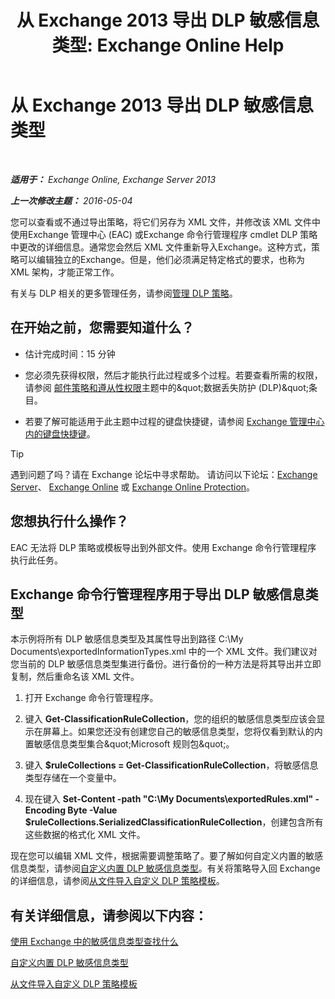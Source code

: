 ﻿---
title: '从 Exchange 2013 导出 DLP 敏感信息类型: Exchange Online Help'
TOCTitle: 从 Exchange 导出 DLP 敏感信息类型
ms:assetid: 8f02fbc2-dd1c-4276-be1a-517a43fe39b2
ms:mtpsurl: https://technet.microsoft.com/zh-cn/library/Dn479225(v=EXCHG.150)
ms:contentKeyID: 59636400
ms.date: 05/23/2018
mtps_version: v=EXCHG.150
ms.translationtype: MT
---

# 从 Exchange 2013 导出 DLP 敏感信息类型

 

_**适用于：** Exchange Online, Exchange Server 2013_

_**上一次修改主题：** 2016-05-04_

您可以查看或不通过导出策略，将它们另存为 XML 文件，并修改该 XML 文件中使用Exchange 管理中心 (EAC) 或Exchange 命令行管理程序 cmdlet DLP 策略中更改的详细信息。通常您会然后 XML 文件重新导入Exchange。这种方式，策略可以编辑独立的Exchange。但是，他们必须满足特定格式的要求，也称为 XML 架构，才能正常工作。

有关与 DLP 相关的更多管理任务，请参阅[管理 DLP 策略](manage-dlp-policies-exchange-2013-help.md)。

## 在开始之前，您需要知道什么？

  - 估计完成时间：15 分钟

  - 您必须先获得权限，然后才能执行此过程或多个过程。若要查看所需的权限，请参阅 [邮件策略和遵从性权限](messaging-policy-and-compliance-permissions-exchange-2013-help.md)主题中的\&quot;数据丢失防护 (DLP)\&quot;条目。

  - 若要了解可能适用于此主题中过程的键盘快捷键，请参阅 [Exchange 管理中心内的键盘快捷键](keyboard-shortcuts-in-the-exchange-admin-center-exchange-online-protection-help.md)。

> [!TIP]  
> 遇到问题了吗？请在 Exchange 论坛中寻求帮助。 请访问以下论坛：<a href="https://go.microsoft.com/fwlink/p/?linkid=60612">Exchange Server</a>、 <a href="https://go.microsoft.com/fwlink/p/?linkid=267542">Exchange Online</a> 或 <a href="https://go.microsoft.com/fwlink/p/?linkid=285351">Exchange Online Protection</a>。


## 您想执行什么操作？

EAC 无法将 DLP 策略或模板导出到外部文件。使用 Exchange 命令行管理程序 执行此任务。

## Exchange 命令行管理程序用于导出 DLP 敏感信息类型

本示例将所有 DLP 敏感信息类型及其属性导出到路径 C:\\My Documents\\exportedInformationTypes.xml 中的一个 XML 文件。我们建议对您当前的 DLP 敏感信息类型集进行备份。进行备份的一种方法是将其导出并立即复制，然后重命名该 XML 文件。

1.  打开 Exchange 命令行管理程序。

2.  键入 **Get-ClassificationRuleCollection**，您的组织的敏感信息类型应该会显示在屏幕上。如果您还没有创建您自己的敏感信息类型，您将仅看到默认的内置敏感信息类型集合\&quot;Microsoft 规则包\&quot;。

3.  键入 **$ruleCollections = Get-ClassificationRuleCollection**，将敏感信息类型存储在一个变量中。

4.  现在键入 **Set-Content -path "C:\\My Documents\\exportedRules.xml" -Encoding Byte -Value $ruleCollections.SerializedClassificationRuleCollection**，创建包含所有这些数据的格式化 XML 文件。

现在您可以编辑 XML 文件，根据需要调整策略了。要了解如何自定义内置的敏感信息类型，请参阅[自定义内置 DLP 敏感信息类型](customize-the-built-in-dlp-sensitive-information-types-exchange-2013-help.md)。有关将策略导入回 Exchange 的详细信息，请参阅[从文件导入自定义 DLP 策略模板](import-a-custom-dlp-policy-template-from-a-file-exchange-2013-help.md)。

## 有关详细信息，请参阅以下内容：

[使用 Exchange 中的敏感信息类型查找什么](what-the-sensitive-information-types-in-exchange-look-for-exchange-online-help.md)

[自定义内置 DLP 敏感信息类型](customize-the-built-in-dlp-sensitive-information-types-exchange-2013-help.md)

[从文件导入自定义 DLP 策略模板](import-a-custom-dlp-policy-template-from-a-file-exchange-2013-help.md)

